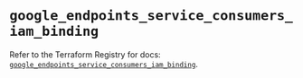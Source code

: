# `google_endpoints_service_consumers_iam_binding`

Refer to the Terraform Registry for docs: [`google_endpoints_service_consumers_iam_binding`](https://registry.terraform.io/providers/hashicorp/google-beta/5.24.0/docs/resources/google_endpoints_service_consumers_iam_binding).

